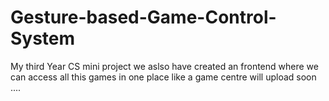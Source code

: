 # Gesture-based-Game-Control-System
My third Year CS mini project 
we aslso have created an frontend where we can access all this games in one place like a game centre 
will upload soon .... 
